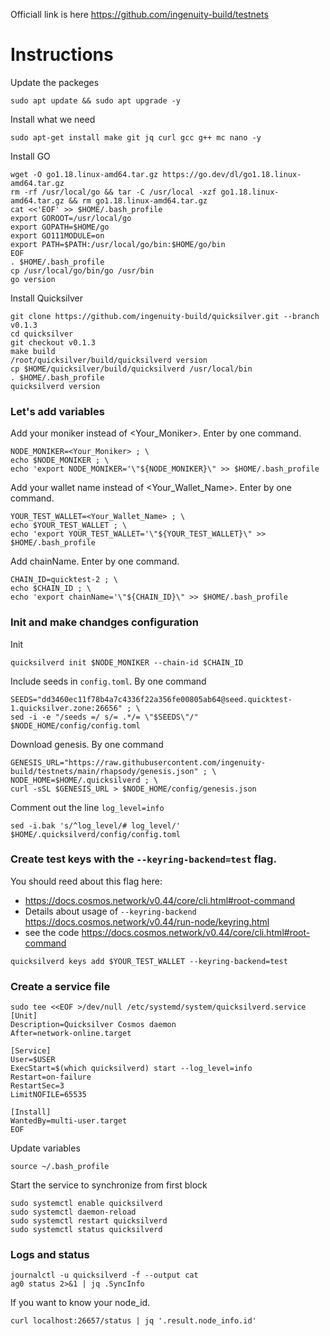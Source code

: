 Officiall link is here https://github.com/ingenuity-build/testnets

# Instructions
Update the packeges
```
sudo apt update && sudo apt upgrade -y
```
Install what we need
```
sudo apt-get install make git jq curl gcc g++ mc nano -y
```
Install GO
```
wget -O go1.18.linux-amd64.tar.gz https://go.dev/dl/go1.18.linux-amd64.tar.gz
rm -rf /usr/local/go && tar -C /usr/local -xzf go1.18.linux-amd64.tar.gz && rm go1.18.linux-amd64.tar.gz
cat <<'EOF' >> $HOME/.bash_profile
export GOROOT=/usr/local/go
export GOPATH=$HOME/go
export GO111MODULE=on
export PATH=$PATH:/usr/local/go/bin:$HOME/go/bin
EOF
. $HOME/.bash_profile
cp /usr/local/go/bin/go /usr/bin
go version
```
Install Quicksilver
```
git clone https://github.com/ingenuity-build/quicksilver.git --branch v0.1.3
cd quicksilver
git checkout v0.1.3
make build
/root/quicksilver/build/quicksilverd version
cp $HOME/quicksilver/build/quicksilverd /usr/local/bin
. $HOME/.bash_profile
quicksilverd version
```
### Let's add variables
Add your moniker instead of <Your_Moniker>. Enter by one command.
```
NODE_MONIKER=<Your_Moniker> ; \
echo $NODE_MONIKER ; \
echo 'export NODE_MONIKER='\"${NODE_MONIKER}\" >> $HOME/.bash_profile
```
Add your wallet name instead of <Your_Wallet_Name>. Enter by one command.
```
YOUR_TEST_WALLET=<Your_Wallet_Name> ; \
echo $YOUR_TEST_WALLET ; \
echo 'export YOUR_TEST_WALLET='\"${YOUR_TEST_WALLET}\" >> $HOME/.bash_profile
```
Add chainName. Enter by one command.
```
CHAIN_ID=quicktest-2 ; \
echo $CHAIN_ID ; \
echo 'export chainName='\"${CHAIN_ID}\" >> $HOME/.bash_profile
```
### Init and make chandges configuration
Init
```
quicksilverd init $NODE_MONIKER --chain-id $CHAIN_ID
```
Include seeds in `config.toml`. By one command
```
SEEDS="dd3460ec11f78b4a7c4336f22a356fe00805ab64@seed.quicktest-1.quicksilver.zone:26656" ; \
sed -i -e "/seeds =/ s/= .*/= \"$SEEDS\"/"  $NODE_HOME/config/config.toml
```
Download genesis. By one command
```
GENESIS_URL="https://raw.githubusercontent.com/ingenuity-build/testnets/main/rhapsody/genesis.json" ; \
NODE_HOME=$HOME/.quicksilverd ; \
curl -sSL $GENESIS_URL > $NODE_HOME/config/genesis.json
```
Comment out the line `log_level=info`
```
sed -i.bak 's/^log_level/# log_level/' $HOME/.quicksilverd/config/config.toml
```
### Create test keys with the `--keyring-backend=test` flag. 
You should reed about this flag here:
- https://docs.cosmos.network/v0.44/core/cli.html#root-command
- Details about usage of `--keyring-backend` https://docs.cosmos.network/v0.44/run-node/keyring.html
- see the code https://docs.cosmos.network/v0.44/core/cli.html#root-command
```
quicksilverd keys add $YOUR_TEST_WALLET --keyring-backend=test
```
### Сreate a service file
```
sudo tee <<EOF >/dev/null /etc/systemd/system/quicksilverd.service
[Unit]
Description=Quicksilver Cosmos daemon
After=network-online.target

[Service]
User=$USER
ExecStart=$(which quicksilverd) start --log_level=info
Restart=on-failure
RestartSec=3
LimitNOFILE=65535

[Install]
WantedBy=multi-user.target
EOF
```
Update variables
```
source ~/.bash_profile
```
Start the service to synchronize from first block
```
sudo systemctl enable quicksilverd
sudo systemctl daemon-reload
sudo systemctl restart quicksilverd
sudo systemctl status quicksilverd
```
### Logs and status
```
journalctl -u quicksilverd -f --output cat
ag0 status 2>&1 | jq .SyncInfo
```
If you want to know your node_id.
```
curl localhost:26657/status | jq '.result.node_info.id'
```























